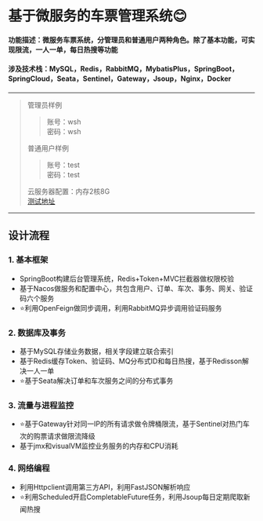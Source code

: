 # 基于微服务的车票管理系统:blush:
#### 功能描述：微服务车票系统，分管理员和普通用户两种角色。除了基本功能，可实现限流，一人一单，每日热搜等功能  
#### 涉及技术栈：MySQL，Redis，RabbitMQ，MybatisPlus，SpringBoot，SpringCloud，Seata，Sentinel，Gateway，Jsoup，Nginx，Docker  
***
>管理员样例
>> 账号：wsh  
>> 密码：wsh
>> 
>普通用户样例  
>> 账号：test  
>> 密码：test
>> 
>云服务器配置：内存2核8G  
>[测试地址](http://123.207.210.137/)    
***
## 设计流程
### 1. 基本框架
+ SpringBoot构建后台管理系统，Redis+Token+MVC拦截器做权限校验
+ 基于Nacos做服务和配置中心，共包含用户、订单、车次、事务、网关、验证码六个服务
+ :star:利用OpenFeign做同步调用，利用RabbitMQ异步调用验证码服务
### 2. 数据库及事务
+ 基于MySQL存储业务数据，相关字段建立联合索引
+ 基于Redis缓存Token、验证码、MQ分布式ID和每日热搜，基于Redisson解决一人一单
+ :star:基于Seata解决订单和车次服务之间的分布式事务
### 3. 流量与进程监控
+ :star:基于Gateway针对同一IP的所有请求做令牌桶限流，基于Sentinel对热门车次的购票请求做限流降级
+ 基于jmx和visualVM监控业务服务的内存和CPU消耗
### 4. 网络编程
+ 利用Httpclient调用第三方API，利用FastJSON解析响应
+ :star:利用Scheduled开启CompletableFuture任务，利用Jsoup每日定期爬取新闻热搜
